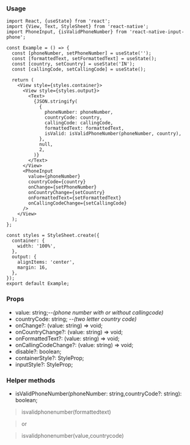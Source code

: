 ### Usage

	import React, {useState} from 'react';
    import {View, Text, StyleSheet} from 'react-native';
    import PhoneInput, {isValidPhoneNumber} from 'react-native-input-phone';
    
    const Example = () => {
      const [phoneNumber, setPhoneNumber] = useState('');
      const [formattedText, setFormattedText] = useState();
      const [country, setCountry] = useState('IN');
      const [callingCode, setCallingCode] = useState();
    
      return (
        <View style={styles.container}>
          <View style={styles.output}>
            <Text>
              {JSON.stringify(
                {
                  phoneNumber: phoneNumber,
                  countryCode: country,
                  callingCode: callingCode,
                  formattedText: formattedText,
                  isValid: isValidPhoneNumber(phoneNumber, country),
                },
                null,
                2,
              )}
            </Text>
          </View>
          <PhoneInput
            value={phoneNumber}
            countryCode={country}
            onChange={setPhoneNumber}
            onCountryChange={setCountry}
            onFormattedText={setFormattedText}
            onCallingCodeChange={setCallingCode}
          />
        </View>
      );
    };
    
    const styles = StyleSheet.create({
      container: {
        width: '100%',
      },
      output: {
        alignItems: 'center',
        margin: 16,
      },
    });
    export default Example;
    
	
### Props
- value: string;*--(phone number with or without callingcode)*
- countryCode: string; *--(two letter country code)*
- onChange?: (value: string) => void;
- onCountryChange?: (value: string) => void;
- onFormattedText?: (value: string) => void;
- onCallingCodeChange?: (value: string) => void;
- disable?: boolean;
- containerStyle?: StyleProp<ViewStyle>;
- inputStyle?: StyleProp<TextStyle>;

### Helper methods
- isValidPhoneNumber(phoneNumber: string,countryCode?: string): boolean;

>isvalidphonenumber(formattedtext) 

> or

>isvalidphonenumber(value,countrycode)


